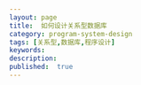 ```yaml
---
layout: page
title:  如何设计关系型数据库
category: program-system-design
tags: [关系型,数据库,程序设计]
keywords:
description:
published:  true
---
```












